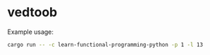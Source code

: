 # vedtoob

Example usage:

```sh
cargo run -- -c learn-functional-programming-python -p 1 -l 13
```
